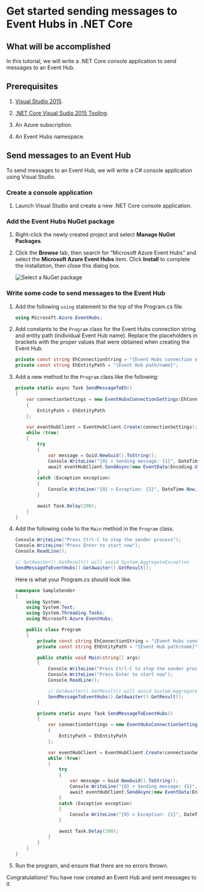 # Get started sending messages to Event Hubs in .NET Core

## What will be accomplished

In this tutorial, we will write a .NET Core console application to send messages to an Event Hub.

## Prerequisites

1. [Visual Studio 2015](http://www.visualstudio.com).

2. [.NET Core Visual Sudio 2015 Tooling](http://www.microsoft.com/net/core).

3. An Azure subscription.

4. An Event Hubs namespace.

## Send messages to an Event Hub

To send messages to an Event Hub, we will write a C# console application using Visual Studio.

### Create a console application

1. Launch Visual Studio and create a new .NET Core console application.

### Add the Event Hubs NuGet package

1. Right-click the newly created project and select **Manage NuGet Packages**.

2. Click the **Browse** tab, then search for “Microsoft Azure Event Hubs” and select the **Microsoft Azure Event Hubs** item. Click **Install** to complete the installation, then close this dialog box.

    ![Select a NuGet package][nuget-pkg]

### Write some code to send messages to the Event Hub

1. Add the following `using` statement to the top of the Program.cs file.

    ```cs
    using Microsoft.Azure.EventHubs;
    ```

2. Add constants to the `Program` class for the Event Hubs connection string and entity path (individual Event Hub name). Replace the placeholders in brackets with the proper values that were obtained when creating the Event Hub.

    ```cs
    private const string EhConnectionString = "{Event Hubs connection string}";
    private const string EhEntityPath = "{Event Hub path/name}";
    ```

3. Add a new method to the `Program` class like the following:

    ```cs
    private static async Task SendMessageToEh()
    {
        var connectionSettings = new EventHubsConnectionSettings(EhConnectionString)
        {
            EntityPath = EhEntityPath
        };

        var eventHubClient = EventHubClient.Create(connectionSettings);
        while (true)
        {
            try
            {
                var message = Guid.NewGuid().ToString();
                Console.WriteLine("{0} > Sending message: {1}", DateTime.Now, message);
                await eventHubClient.SendAsync(new EventData(Encoding.UTF8.GetBytes(message)));
            }
            catch (Exception exception)
            {
                Console.WriteLine("{0} > Exception: {1}", DateTime.Now, exception.Message);
            }

            await Task.Delay(200);
        }
    }
    ```

4. Add the following code to the `Main` method in the `Program` class.

    ```cs
    Console.WriteLine("Press Ctrl-C to stop the sender process");
    Console.WriteLine("Press Enter to start now");
    Console.ReadLine();

    // GetAwaiter().GetResult() will avoid System.AggregateException
    SendMessageToEventHubs().GetAwaiter().GetResult();
    ```

    Here is what your Program.cs should look like.

    ```cs
    namespace SampleSender
    {
        using System;
        using System.Text;
        using System.Threading.Tasks;
        using Microsoft.Azure.EventHubs;

        public class Program
        {
            private const string EhConnectionString = "{Event Hubs connection string}";
            private const string EhEntityPath = "{Event Hub path/name}";

            public static void Main(string[] args)
            {
                Console.WriteLine("Press Ctrl-C to stop the sender process");
                Console.WriteLine("Press Enter to start now");
                Console.ReadLine();

                // GetAwaiter().GetResult() will avoid System.AggregateException
                SendMessageToEventHubs().GetAwaiter().GetResult();
            }

            private static async Task SendMessageToEventHubs()
            {
                var connectionSettings = new EventHubsConnectionSettings(EhConnectionString)
                {
                    EntityPath = EhEntityPath
                };

                var eventHubClient = EventHubClient.Create(connectionSettings);
                while (true)
                {
                    try
                    {
                        var message = Guid.NewGuid().ToString();
                        Console.WriteLine("{0} > Sending message: {1}", DateTime.Now, message);
                        await eventHubClient.SendAsync(new EventData(Encoding.UTF8.GetBytes(message)));
                    }
                    catch (Exception exception)
                    {
                        Console.WriteLine("{0} > Exception: {1}", DateTime.Now, exception.Message);
                    }

                    await Task.Delay(200);
                }
            }
        }
    }
    ```
  
5. Run the program, and ensure that there are no errors thrown.
  
Congratulations! You have now created an Event Hub and sent messages to it.

<!--Image references-->

[nuget-pkg]: ./media/service-bus-dotnet-get-started-with-queues/nuget-package.png

<!--Reference style links - using these makes the source content way more readable than using inline links-->

[github-samples]: https://github.com/Azure-Samples/azure-servicebus-messaging-samples